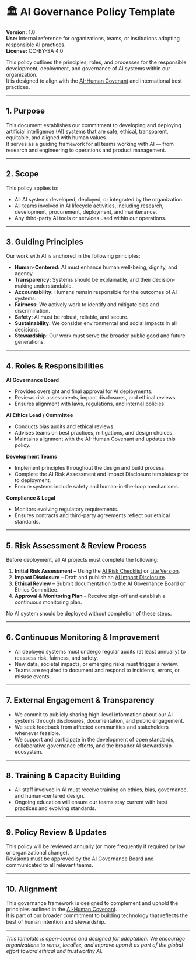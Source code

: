 # 🏛️ AI Governance Policy Template

**Version:** 1.0  
**Use:** Internal reference for organizations, teams, or institutions adopting responsible AI practices.  
**License:** CC-BY-SA 4.0  

This policy outlines the principles, roles, and processes for the responsible development, deployment, and governance of AI systems within our organization.  
It is designed to align with the [AI-Human Covenant](https://github.com/AICovenantForGood/AI-Human-Covenant) and international best practices.

---

## 1. Purpose

This document establishes our commitment to developing and deploying artificial intelligence (AI) systems that are safe, ethical, transparent, equitable, and aligned with human values.  
It serves as a guiding framework for all teams working with AI — from research and engineering to operations and product management.

---

## 2. Scope

This policy applies to:
- All AI systems developed, deployed, or integrated by the organization.
- All teams involved in AI lifecycle activities, including research, development, procurement, deployment, and maintenance.
- Any third-party AI tools or services used within our operations.

---

## 3. Guiding Principles

Our work with AI is anchored in the following principles:

- **Human-Centered:** AI must enhance human well-being, dignity, and agency.  
- **Transparency:** Systems should be explainable, and their decision-making understandable.  
- **Accountability:** Humans remain responsible for the outcomes of AI systems.  
- **Fairness:** We actively work to identify and mitigate bias and discrimination.  
- **Safety:** AI must be robust, reliable, and secure.  
- **Sustainability:** We consider environmental and social impacts in all decisions.  
- **Stewardship:** Our work must serve the broader public good and future generations.

---

## 4. Roles & Responsibilities

**AI Governance Board**  
- Provides oversight and final approval for AI deployments.  
- Reviews risk assessments, impact disclosures, and ethical reviews.  
- Ensures alignment with laws, regulations, and internal policies.

**AI Ethics Lead / Committee**  
- Conducts bias audits and ethical reviews.  
- Advises teams on best practices, mitigations, and design choices.  
- Maintains alignment with the AI-Human Covenant and updates this policy.

**Development Teams**  
- Implement principles throughout the design and build process.  
- Complete the AI Risk Assessment and Impact Disclosure templates prior to deployment.  
- Ensure systems include safety and human-in-the-loop mechanisms.

**Compliance & Legal**  
- Monitors evolving regulatory requirements.  
- Ensures contracts and third-party agreements reflect our ethical standards.

---

## 5. Risk Assessment & Review Process

Before deployment, all AI projects must complete the following:

1. **Initial Risk Assessment** – Using the [AI Risk Checklist](./ai_risk_assessment.md) or [Lite Version](./ai_risk_assessment_lite.md).  
2. **Impact Disclosure** – Draft and publish an [AI Impact Disclosure](./ai_impact_disclosure.md).  
3. **Ethical Review** – Submit documentation to the AI Governance Board or Ethics Committee.  
4. **Approval & Monitoring Plan** – Receive sign-off and establish a continuous monitoring plan.

No AI system should be deployed without completion of these steps.

---

## 6. Continuous Monitoring & Improvement

- All deployed systems must undergo regular audits (at least annually) to reassess risk, fairness, and safety.  
- New data, societal impacts, or emerging risks must trigger a review.  
- Teams are required to document and respond to incidents, errors, or misuse events.

---

## 7. External Engagement & Transparency

- We commit to publicly sharing high-level information about our AI systems through disclosures, documentation, and public engagement.  
- We seek feedback from affected communities and stakeholders whenever feasible.  
- We support and participate in the development of open standards, collaborative governance efforts, and the broader AI stewardship ecosystem.

---

## 8. Training & Capacity Building

- All staff involved in AI must receive training on ethics, bias, governance, and human-centered design.  
- Ongoing education will ensure our teams stay current with best practices and evolving standards.

---

## 9. Policy Review & Updates

This policy will be reviewed annually (or more frequently if required by law or organizational change).  
Revisions must be approved by the AI Governance Board and communicated to all relevant teams.

---

## 10. Alignment

This governance framework is designed to complement and uphold the principles outlined in the [AI-Human Covenant](https://github.com/AICovenantForGood/AI-Human-Covenant).  
It is part of our broader commitment to building technology that reflects the best of human intention and stewardship.

---

*This template is open-source and designed for adaptation. We encourage organizations to remix, localize, and improve upon it as part of the global effort toward ethical and trustworthy AI.*
